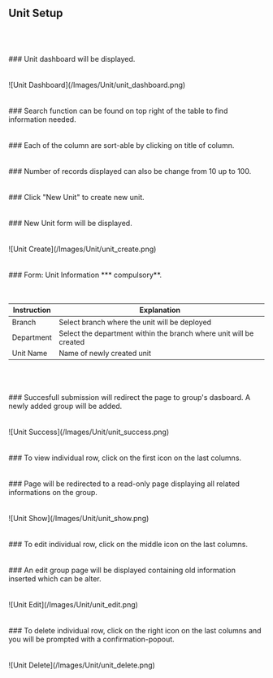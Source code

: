 ## Unit Setup
<br/>
<br/>
<br/>
### Unit dashboard will be displayed.
<br/>
<br/>
<br/>
![Unit Dashboard](/Images/Unit/unit_dashboard.png)
<br/>
<br/>
<br/>
### Search function can be found on top right of the table to find information needed.
<br/>
<br/>
<br/>
### Each of the column are sort-able by clicking on title of column.
<br/>
<br/>
<br/>
### Number of records displayed can also be change from 10 up to 100.
<br/>
<br/>
<br/>
### Click "New Unit" to create new unit.
<br/>
<br/>
<br/>
### New Unit form will be displayed.
<br/>
<br/>
<br/>
![Unit Create](/Images/Unit/unit_create.png)
<br/>
<br/>
<br/>
### Form: Unit Information *** compulsory**.
<br/>
<br/>
<br/>

| Instruction  | Explanation |
| ------------- | ------------- |
| Branch | Select branch where the unit will be deployed |
| Department | Select the department within the branch where unit will be created |
| Unit Name | Name of newly created unit |

<br/>
<br/>
<br/>
### Succesfull submission will redirect the page to group's dasboard. A newly added group will be added.
<br/>
<br/>
<br/>
![Unit Success](/Images/Unit/unit_success.png)
<br/>
<br/>
<br/>
### To view individual row, click on the first icon on the last columns.
<br/>
<br/>
<br/>
### Page will be redirected to a read-only page displaying all related informations on the group.
<br/>
<br/>
<br/>
![Unit Show](/Images/Unit/unit_show.png)
<br/>
<br/>
<br/>
### To edit individual row, click on the middle icon on the last columns.
<br/>
<br/>
<br/>
### An edit group page will be displayed containing old information inserted which can be alter.
<br/>
<br/>
<br/>
![Unit Edit](/Images/Unit/unit_edit.png)
<br/>
<br/>
<br/>
### To delete individual row, click on the right icon on the last columns and you will be prompted with a confirmation-popout.
<br/>
<br/>
<br/>
![Unit Delete](/Images/Unit/unit_delete.png)
